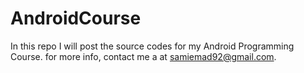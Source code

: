 # AndroidCourse
In this repo I will post the source codes for my Android Programming Course. for more info, contact me a at samiemad92@gmail.com.
